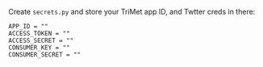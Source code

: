 Create `secrets.py` and store your TriMet app ID, and Twtter creds in there:
```
APP_ID = ""
ACCESS_TOKEN = ""
ACCESS_SECRET = ""
CONSUMER_KEY = ""
CONSUMER_SECRET = ""
```